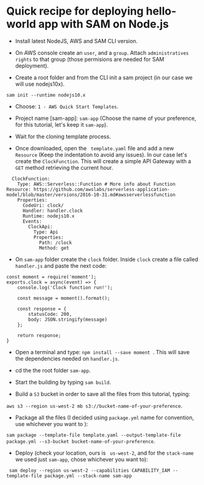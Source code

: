 # Quick recipe for deploying hello-world app with SAM on Node.js 

- Install latest NodeJS, AWS and SAM CLI version.

- On AWS console create an ```user```, and a ```group```. Attach ```administratives rights``` to that group (those permisions are needed for SAM deployment).
- Create a root folder and from the CLI init a sam project (in our case we will use nodejs10x).

```
sam init --runtime nodejs10.x
```

- Choose: ``` 1 - AWS Quick Start Templates ```.

- Project name [sam-app]: ``` sam-app ``` (Choose the name of your preference, for this tutorial, let's keep it ``` sam-app ```).

- Wait for the cloning template process.

- Once downloaded, open the ``` template.yaml``` file and add a new ``` Resource``` (Keep the indentation to avoid any issues). In our case let's create the ``` ClockFunction ```. This will create a simple API Gateway
with a ``` GET``` method retrieving the current hour.

```
  ClockFunction:
    Type: AWS::Serverless::Function # More info about Function Resource: https://github.com/awslabs/serverless-application-model/blob/master/versions/2016-10-31.md#awsserverlessfunction
    Properties:
      CodeUri: clock/
      Handler: handler.clock
      Runtime: nodejs10.x
      Events:
        ClockApi:
          Type: Api
          Properties:
            Path: /clock
            Method: get
```

- On ``` sam-app ``` folder create the ``` clock ``` folder. Inside ``` clock ``` create a file called ``` handler.js``` and paste the next code:

```
const moment = require('moment');
exports.clock = async(event) => {
    console.log('Clock function run!');

    const message = moment().format();

    const response = {
        statusCode: 200,
        body: JSON.stringify(message)
    };

    return response;
}
```
- Open a terminal and type: ```npm install --save moment ```. This will save the dependencies needed on ```handler.js```.

- cd the the root folder ``` sam-app ```.

- Start the building by typing ``` sam build ```.

- Build a ```S3``` bucket in order to save all the files from this tutorial, typing:

```aws s3 --region us-west-2 mb s3://bucket-name-of-your-preference```.

- Package all the files (I decided using ``` package.yml ``` name for convention, use whichever you want to ):

```sam package --template-file template.yaml --output-template-file package.yml --s3-bucket bucket-name-of-your-preference```.

- Deploy (check your location, ours is ``` us-west-2```, and for the ```stack-name``` we used just ```sam-app```, chose whichever you want to):

``` sam deploy --region us-west-2 --capabilities CAPABILITY_IAM --template-file package.yml --stack-name sam-app```